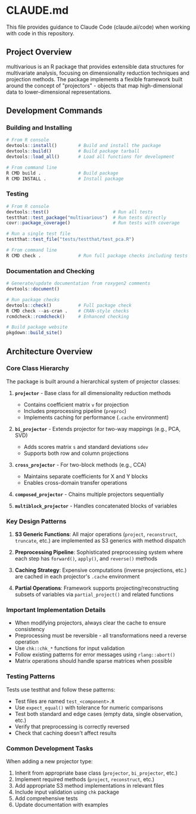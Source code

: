 # CLAUDE.md

This file provides guidance to Claude Code (claude.ai/code) when working with code in this repository.

## Project Overview

multivarious is an R package that provides extensible data structures for multivariate analysis, focusing on dimensionality reduction techniques and projection methods. The package implements a flexible framework built around the concept of "projectors" - objects that map high-dimensional data to lower-dimensional representations.

## Development Commands

### Building and Installing
```r
# From R console
devtools::install()        # Build and install the package
devtools::build()          # Build package tarball
devtools::load_all()       # Load all functions for development

# From command line
R CMD build .              # Build package
R CMD INSTALL .            # Install package
```

### Testing
```r
# From R console
devtools::test()                        # Run all tests
testthat::test_package("multivarious")  # Run tests directly
covr::package_coverage()                # Run tests with coverage

# Run a single test file
testthat::test_file("tests/testthat/test_pca.R")

# From command line
R CMD check .              # Run full package checks including tests
```

### Documentation and Checking
```r
# Generate/update documentation from roxygen2 comments
devtools::document()

# Run package checks
devtools::check()          # Full package check
R CMD check --as-cran .    # CRAN-style checks
rcmdcheck::rcmdcheck()     # Enhanced checking

# Build package website
pkgdown::build_site()
```

## Architecture Overview

### Core Class Hierarchy

The package is built around a hierarchical system of projector classes:

1. **`projector`** - Base class for all dimensionality reduction methods
   - Contains coefficient matrix `v` for projection
   - Includes preprocessing pipeline (`preproc`)
   - Implements caching for performance (`.cache` environment)

2. **`bi_projector`** - Extends projector for two-way mappings (e.g., PCA, SVD)
   - Adds scores matrix `s` and standard deviations `sdev`
   - Supports both row and column projections

3. **`cross_projector`** - For two-block methods (e.g., CCA)
   - Maintains separate coefficients for X and Y blocks
   - Enables cross-domain transfer operations

4. **`composed_projector`** - Chains multiple projectors sequentially

5. **`multiblock_projector`** - Handles concatenated blocks of variables

### Key Design Patterns

1. **S3 Generic Functions**: All major operations (`project`, `reconstruct`, `truncate`, etc.) are implemented as S3 generics with method dispatch

2. **Preprocessing Pipeline**: Sophisticated preprocessing system where each step has `forward()`, `apply()`, and `reverse()` methods

3. **Caching Strategy**: Expensive computations (inverse projections, etc.) are cached in each projector's `.cache` environment

4. **Partial Operations**: Framework supports projecting/reconstructing subsets of variables via `partial_project()` and related functions

### Important Implementation Details

- When modifying projectors, always clear the cache to ensure consistency
- Preprocessing must be reversible - all transformations need a reverse operation
- Use `chk::chk_*` functions for input validation
- Follow existing patterns for error messages using `rlang::abort()`
- Matrix operations should handle sparse matrices when possible

### Testing Patterns

Tests use testthat and follow these patterns:
- Test files are named `test_<component>.R`
- Use `expect_equal()` with tolerance for numeric comparisons
- Test both standard and edge cases (empty data, single observation, etc.)
- Verify that preprocessing is correctly reversed
- Check that caching doesn't affect results

### Common Development Tasks

When adding a new projector type:
1. Inherit from appropriate base class (`projector`, `bi_projector`, etc.)
2. Implement required methods (`project`, `reconstruct`, etc.)
3. Add appropriate S3 method implementations in relevant files
4. Include input validation using `chk` package
5. Add comprehensive tests
6. Update documentation with examples